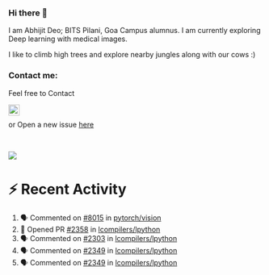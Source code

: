 ### Hi there 👋

I am Abhijit Deo; BITS Pilani, Goa Campus alumnus. I am currently exploring Deep learning with medical images.  


I like to climb high trees and explore nearby jungles along with our cows :)
### Contact me:

Feel free to Contact


[<img align="left" alt="Abhijit Deo | Gmail" width="22px" src="https://cdn.jsdelivr.net/npm/simple-icons@v3/icons/gmail.svg" />][gmail]
<br />


 or Open a new issue [here](https://github.com/abhi-glitchhg/abhi-glitchhg/issues)

[gmail]: mailto:f20190041@goa.bits-pilani.ac.in

<br>



![](https://komarev.com/ghpvc/?username=abhi-glitchhg&color=green)


# :zap: Recent Activity

<!--START_SECTION:activity-->
1. 🗣 Commented on [#8015](https://github.com/pytorch/vision/issues/8015#issuecomment-1744674160) in [pytorch/vision](https://github.com/pytorch/vision)
2. 💪 Opened PR [#2358](https://github.com/lcompilers/lpython/pull/2358) in [lcompilers/lpython](https://github.com/lcompilers/lpython)
3. 🗣 Commented on [#2303](https://github.com/lcompilers/lpython/pull/2303#issuecomment-1743572689) in [lcompilers/lpython](https://github.com/lcompilers/lpython)
4. 🗣 Commented on [#2349](https://github.com/lcompilers/lpython/issues/2349#issuecomment-1743500280) in [lcompilers/lpython](https://github.com/lcompilers/lpython)
5. 🗣 Commented on [#2349](https://github.com/lcompilers/lpython/issues/2349#issuecomment-1740282983) in [lcompilers/lpython](https://github.com/lcompilers/lpython)
<!--END_SECTION:activity-->
